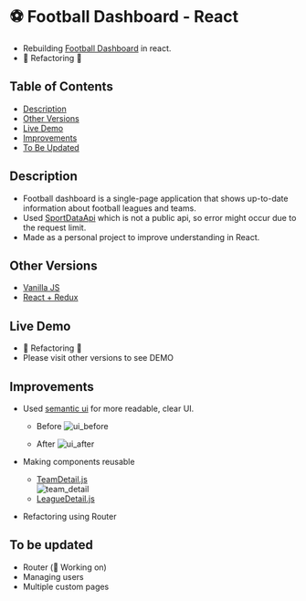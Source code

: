 # ⚽ Football Dashboard - React

- Rebuilding [Football Dashboard](https://github.com/sanginchun/football-dashboard) in react.
- 🚧 Refactoring 🚧

## Table of Contents

- [Description](https://github.com/sanginchun/football-dashboard-react#description)
- [Other Versions](https://github.com/sanginchun/football-dashboard-react#other-versions)
- [Live Demo](https://github.com/sanginchun/football-dashboard-react#live-demo)
- [Improvements](https://github.com/sanginchun/football-dashboard-react#improvements)
- [To Be Updated](https://github.com/sanginchun/football-dashboard-react#to-be-updated)

## Description

- Football dashboard is a single-page application that shows up-to-date information about football leagues and teams.
- Used [SportDataApi](https://sportdataapi.com/football-soccer-api) which is not a public api, so error might occur due to the request limit.
- Made as a personal project to improve understanding in React.

## Other Versions

- [Vanilla JS](https://github.com/sanginchun/football-dashboard)
- [React + Redux](https://github.com/sanginchun/football-dashboard-react-redux)

## Live Demo

- 🚧 Refactoring 🚧
- Please visit other versions to see DEMO

## Improvements

- Used [semantic ui](https://react.semantic-ui.com/) for more readable, clear UI.

  - Before
    ![ui_before](https://user-images.githubusercontent.com/31500012/113542135-97820d00-961e-11eb-96bf-0b6af8c27d3a.png)

  - After
    ![ui_after](https://user-images.githubusercontent.com/31500012/113541915-1e82b580-961e-11eb-9f8a-9444313b4362.png)

- Making components reusable
  - [TeamDetail.js](https://github.com/sanginchun/football-dashboard-react/blob/master/src/components/team-detail/TeamDetail.js) </br>
    ![team_detail](https://user-images.githubusercontent.com/31500012/113542674-be8d0e80-961f-11eb-9449-2f2f20cb04b5.png)
  - [LeagueDetail.js](https://github.com/sanginchun/football-dashboard-react/blob/master/src/components/league-detail/LeagueDetail.js)
- Refactoring using Router

## To be updated

- Router (🚧 Working on)
- Managing users
- Multiple custom pages

